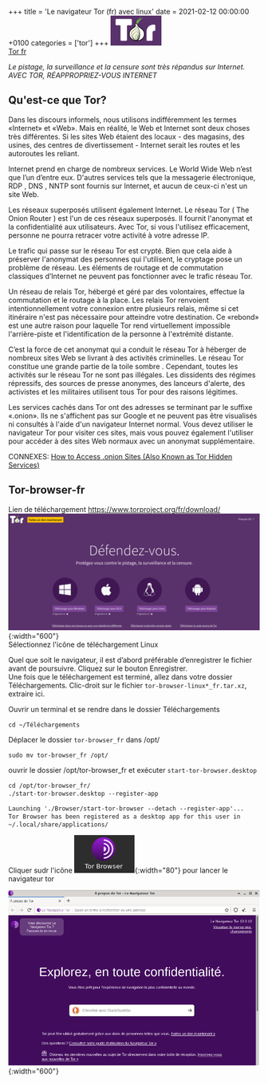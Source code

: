 +++
title = 'Le navigateur Tor (fr) avec linux'
date = 2021-02-12 00:00:00 +0100
categories = ['tor']
+++
![Tor](tor-logo@2x.png)  
[Tor fr](https://www.torproject.org/fr/)

*Le pistage, la surveillance et la censure sont très répandus sur Internet.
AVEC TOR, RÉAPPROPRIEZ-VOUS INTERNET*

## Qu'est-ce que Tor?

Dans les discours informels, nous utilisons indifféremment les termes «Internet» et «Web». Mais en réalité, le Web et Internet sont deux choses très différentes. Si les sites Web étaient des locaux - des magasins, des usines, des centres de divertissement - Internet serait les routes et les autoroutes les reliant.

Internet prend en charge de nombreux services. Le World Wide Web n’est que l’un d’entre eux. D'autres services tels que la messagerie électronique, RDP , DNS , NNTP sont fournis sur Internet, et aucun de ceux-ci n'est un site Web.

Les réseaux superposés utilisent également Internet. Le réseau Tor ( The Onion Router ) est l'un de ces réseaux superposés. Il fournit l'anonymat et la confidentialité aux utilisateurs. Avec Tor, si vous l'utilisez efficacement, personne ne pourra retracer votre activité à votre adresse IP.

Le trafic qui passe sur le réseau Tor est crypté. Bien que cela aide à préserver l'anonymat des personnes qui l'utilisent, le cryptage pose un problème de réseau. Les éléments de routage et de commutation classiques d’Internet ne peuvent pas fonctionner avec le trafic réseau Tor.

Un réseau de relais Tor, hébergé et géré par des volontaires, effectue la commutation et le routage à la place. Les relais Tor renvoient intentionnellement votre connexion entre plusieurs relais, même si cet itinéraire n'est pas nécessaire pour atteindre votre destination. Ce «rebond» est une autre raison pour laquelle Tor rend virtuellement impossible l'arrière-piste et l'identification de la personne à l'extrémité distante.

C’est la force de cet anonymat qui a conduit le réseau Tor à héberger de nombreux sites Web se livrant à des activités criminelles. Le réseau Tor constitue une grande partie de la toile sombre . Cependant, toutes les activités sur le réseau Tor ne sont pas illégales. Les dissidents des régimes répressifs, des sources de presse anonymes, des lanceurs d'alerte, des activistes et les militaires utilisent tous Tor pour des raisons légitimes.

Les services cachés dans Tor ont des adresses se terminant par le suffixe «.onion». Ils ne s'affichent pas sur Google et ne peuvent pas être visualisés ni consultés à l'aide d'un navigateur Internet normal. Vous devez utiliser le navigateur Tor pour visiter ces sites, mais vous pouvez également l'utiliser pour accéder à des sites Web normaux avec un anonymat supplémentaire.

CONNEXES: [How to Access .onion Sites (Also Known as Tor Hidden Services)](https://www.howtogeek.com/272049/how-to-access-.onion-sites-also-known-as-tor-hidden-services/)


## Tor-browser-fr

Lien de téléchargement <https://www.torproject.org/fr/download/>  
![Tor](tor-browser-fr.png){:width="600"}  
Sélectionnez l'icône de téléchargement Linux  

Quel que soit le navigateur, il est d’abord préférable d’enregistrer le fichier avant de poursuivre. Cliquez sur le bouton Enregistrer.    
Une fois que le téléchargement est terminé, allez dans votre dossier Téléchargements. Clic-droit sur le fichier `tor-browser-linux*_fr.tar.xz`, extraire ici.  

Ouvrir un terminal et se rendre dans le dossier Téléchargements

    cd ~/Téléchargements

Déplacer le dossier  `tor-browser_fr` dans /opt/   

    sudo mv tor-browser_fr /opt/

ouvrir le dossier /opt/tor-browser_fr et exécuter `start-tor-browser.desktop`   

    cd /opt/tor-browser_fr/
    ./start-tor-browser.desktop --register-app

```
Launching './Browser/start-tor-browser --detach --register-app'...
Tor Browser has been registered as a desktop app for this user in ~/.local/share/applications/
```


Cliquer sudr l'icône ![Tor](tor-desktop-icon.png){:width="80"} pour lancer le navigateur tor  

![Tor](tor-browser_fr02.png){:width="600"}  





